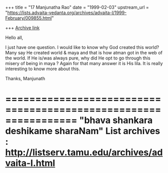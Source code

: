 +++
title = "17 Manjunatha Rao"
date = "1999-02-03"
upstream_url = "https://lists.advaita-vedanta.org/archives/advaita-l/1999-February/009855.html"

+++
[Archive link](https://lists.advaita-vedanta.org/archives/advaita-l/1999-February/009855.html)

Hello all,

I just have one question. I would like to know why God created this world?
Many say He created world & maya and that is how atman got in the web of
the world. If He is/was always pure, why did He opt to go through this
misery of being in maya ? Again for that many answer it is His lila. It is
really interesting to know more about this.

Thanks,
Manjunath

================================================================
"bhava shankara deshikame sharaNam"
List archives : http://listserv.tamu.edu/archives/advaita-l.html
================================================================

